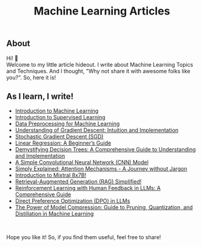 <!DOCTYPE html>
<html lang="en">

<body>
    <header>
        <h1>Machine Learning Articles</h1>
    </header>
    <section id="content">
        <h2>About</h2>
            <p>
              Hi! 👋 <br>
              Welcome to my little article hideout. I write about Machine Learning Topics and Techniques. And I thought, "Why not share it with awesome folks like you?". So, here it is!
            </p>
    </section>
    <!-- Sections for each category -->
    <!-- ... -->
<section id="machine-learning">
    <h2>As I learn, I write!</h2>
    <ul class="article-list">
            <li><a href="https://medium.com/@thisisrishi/introduction-to-machine-learning-what-it-is-how-it-works-and-why-its-important-92a1ff13519">Introduction to Machine Learning</a></li>
            <li><a href="https://medium.com/@thisisrishi/introduction-to-supervised-learning-understanding-the-fundamentals-d47f8a892eb5">Introduction to Supervised Learning</a></li>
            <li><a href="https://medium.com/@thisisrishi/data-preprocessing-for-machine-learning-techniques-and-best-practices-51f027411b21">Data Preprocessing for Machine Learning</a></li>
            <li><a href="https://medium.com/@thisisrishi/understanding-of-gradient-descent-intuition-and-implementation-b1f98b3645ea">Understanding of Gradient Descent: Intuition and Implementation</a></li>
            <li><a href="https://medium.com/@thisisrishi/stochastic-gradient-descent-sgd-48ae56c2bd5a">Stochastic Gradient Descent (SGD)</a></li>
            <li><a href="https://medium.com/@thisisrishi/linear-regression-a-beginners-guide-with-code-implementation-and-mathematical-explanation-7b0bc7595f9c">Linear Regression: A Beginner’s Guide</a></li>
            <li><a href="https://medium.com/@thisisrishi/demystifying-decision-trees-a-comprehensive-guide-to-understanding-and-implementing-648b8083e87f">Demystifying Decision Trees: A Comprehensive Guide to Understanding and Implementation</a></li>
            <li><a href="https://medium.com/@thisisrishi/a-simple-convolutional-neural-network-cnn-model-85ef45e50c64">A Simple Convolutional Neural Network (CNN) Model</a></li>
            <li><a href="https://medium.com/@thisisrishi/simply-explained-attention-mechanisms-a-journey-without-jargon-ce810d27e507">Simply Explained: Attention Mechanisms - A Journey without Jargon</a></li>
            <li><a href="https://medium.com/@thisisrishi/introduction-to-mixtral-8x7b-c80dd160b989">Introduction to Mixtral 8x7B!</a></li>
            <li><a href="https://medium.com/@thisisrishi/retrieval-augmented-generation-rag-simplified-1e6b73d7928d">Retrieval-Augmented Generation (RAG) Simplified!</a></li>
            <li><a href="https://medium.com/@thisisrishi/reinforcement-learning-with-human-feedback-in-llms-a-comprehensive-guide-771b381e94e7">Reinforcement Learning with Human Feedback in LLMs: A Comprehensive Guide</a></li>
            <li><a href="https://medium.com/@thisisrishi/direct-preference-optimization-dpo-in-llms-21225b991f4e">Direct Preference Optimization (DPO) in LLMs</a></li>
            <li><a href="https://medium.com/@thisisrishi/the-power-of-model-compression-guide-to-pruning-quantization-and-distillation-in-machine-dbc6d28bd3a3">The Power of Model Compression: Guide to Pruning, Quantization, and Distillation in Machine Learning</a></li>
        </ul>
</section>
  <br>
<section id="contributions">
        <p>
            Hope you like it! So, if you find them useful, feel free to share!
        </p>
</section>
  
</body>

</html>
